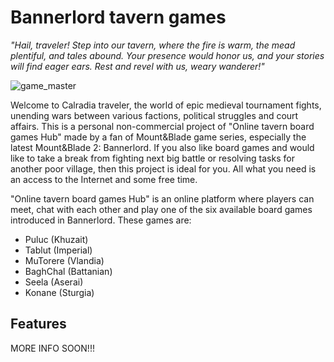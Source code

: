 # Bannerlord tavern games
_"Hail, traveler! Step into our tavern, where the fire is warm, the mead plentiful, and tales abound. Your presence would honor us, and your stories will find eager ears. Rest and revel with us, weary wanderer!"_

![game_master](https://github.com/Matimateokol/bannerlord-tavern-games/assets/58779750/e50d1d0f-8197-4c44-8781-1a75aba72d68)

Welcome to Calradia traveler, the world of epic medieval tournament fights, unending wars between various factions, political struggles and court affairs.
This is a personal non-commercial project of "Online tavern board games Hub" made by a fan of Mount&Blade game series, especially the latest Mount&Blade 2: Bannerlord.
If you also like board games and would like to take a break from fighting next big battle or resolving tasks for another poor village, then this project is ideal for you.
All what you need is an access to the Internet and some free time.

"Online tavern board games Hub" is an online platform where players can meet, chat with each other and play one of the six available board games introduced in Bannerlord.
These games are:
- Puluc (Khuzait)
- Tablut (Imperial)
- MuTorere (Vlandia)
- BaghChal (Battanian)
- Seela (Aserai)
- Konane (Sturgia)

## Features

MORE INFO SOON!!!
